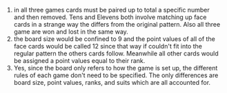 1. in all three games cards must be paired up to total a specific number and then removed. Tens and Elevens both involve matching up face cards in a strange way the differs from the original pattern. Also all three game are won and lost in the same way. 
2. the board size would be confined to 9 and the point values of all of the face cards would be called 12 since that way if couldn't fit into the regular pattern the others cards follow. Meanwhile all other cards would be assigned a point values equal to their rank.
3. Yes, since the board only refers to how the game is set up, the different rules of each game don't need to be specified. The only differences are board size, point values, ranks, and suits which are all accounted for.